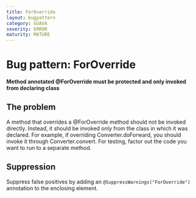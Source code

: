 ```yaml
---
title: ForOverride
layout: bugpattern
category: GUAVA
severity: ERROR
maturity: MATURE
---
```


# Bug pattern: ForOverride
__Method annotated @ForOverride must be protected and only invoked from declaring class__

## The problem
A method that overrides a @ForOverride method should not be invoked directly. Instead, it should be invoked only from the class in which it was declared. For example, if overriding Converter.doForward, you should invoke it through Converter.convert. For testing, factor out the code you want to run to a separate method.

## Suppression
Suppress false positives by adding an `@SuppressWarnings("ForOverride")` annotation to the enclosing element.
